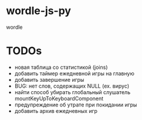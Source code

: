 # wordle-js-py
wordle

# TODOs
- новая таблица со статистикой (joins)
- добавить таймер ежедневной игры на главную
- добавить завершение игры
- BUG: нет слов, содержащих NULL (ex. вирус)
- найти способ убирать глобальный слушатель mountKeyUpToKeyboardComponent
- предупреждение об утрате при покидании игры
- добавить архив ежедневных игр